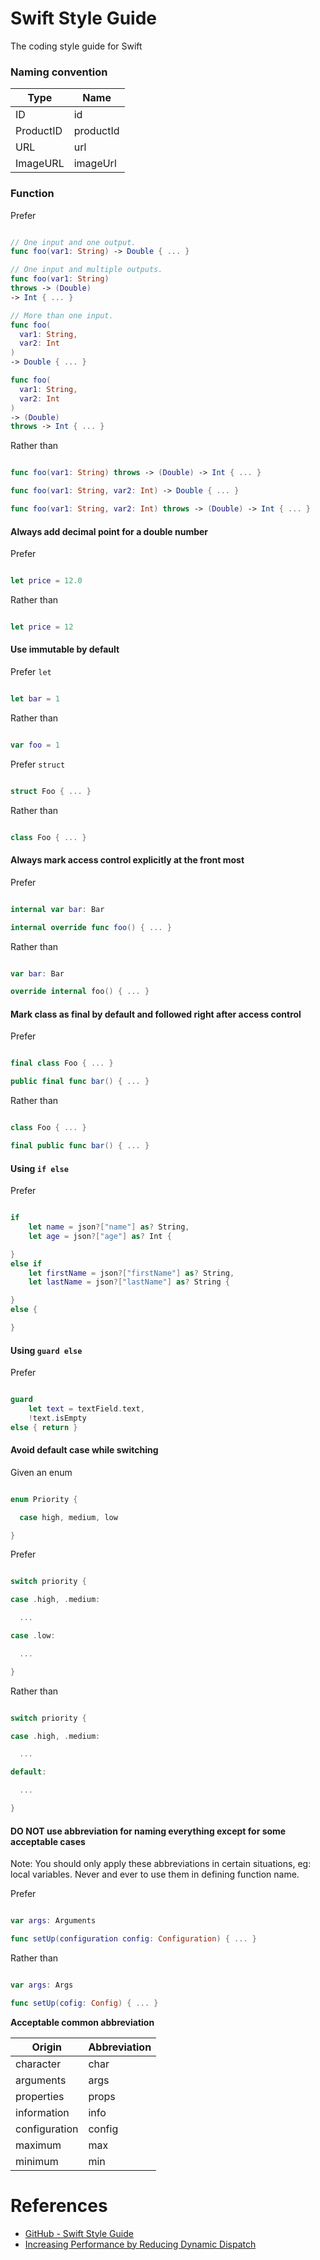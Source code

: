 # Swift Style Guide

The coding style guide for Swift

### Naming convention

| Type | Name |
| - | - |
| ID | id |
| ProductID | productId|
| URL | url |
| ImageURL | imageUrl |

### Function

Prefer

```swift

// One input and one output.
func foo(var1: String) -> Double { ... }

// One input and multiple outputs.
func foo(var1: String)
throws -> (Double)
-> Int { ... }

// More than one input.
func foo(
  var1: String,
  var2: Int
)
-> Double { ... }

func foo(
  var1: String,
  var2: Int
)
-> (Double)
throws -> Int { ... }

```

Rather than

```swift

func foo(var1: String) throws -> (Double) -> Int { ... }

func foo(var1: String, var2: Int) -> Double { ... }

func foo(var1: String, var2: Int) throws -> (Double) -> Int { ... }

```

#### Always add decimal point for a double number

Prefer

```swift

let price = 12.0

```

Rather than

```swift

let price = 12

```

#### Use immutable by default

Prefer `let`

```swift

let bar = 1

```

Rather than

```swift

var foo = 1

```

Prefer `struct`

```swift

struct Foo { ... }

```

Rather than

```swift

class Foo { ... }

```

#### Always mark access control explicitly at the front most

Prefer

```swift

internal var bar: Bar

internal override func foo() { ... }

```

Rather than

```swift

var bar: Bar

override internal foo() { ... }

```

#### Mark class as final by default and followed right after access control

Prefer

```swift

final class Foo { ... }

public final func bar() { ... }

```

Rather than

```swift

class Foo { ... }

final public func bar() { ... }

```

#### Using `if else`

Prefer

```swift

if
    let name = json?["name"] as? String,
    let age = json?["age"] as? Int {

}
else if
    let firstName = json?["firstName"] as? String,
    let lastName = json?["lastName"] as? String {

}
else {

}

```

#### Using `guard else`

Prefer

```swift

guard
    let text = textField.text,
    !text.isEmpty
else { return }

```

#### Avoid default case while switching

Given an enum

```swift

enum Priority {

  case high, medium, low

}

```

Prefer

```swift

switch priority {

case .high, .medium:

  ...

case .low:

  ...

}

```

Rather than

```swift

switch priority {

case .high, .medium:

  ...

default:

  ...

}

```

#### DO NOT use abbreviation for naming everything except for some acceptable cases

Note: You should only apply these abbreviations in certain situations, eg: local variables. Never and ever to use them in defining function name.

Prefer

```swift

var args: Arguments

func setUp(configuration config: Configuration) { ... }

```

Rather than

```swift

var args: Args

func setUp(cofig: Config) { ... }

```


**Acceptable common abbreviation**

| Origin | Abbreviation  |
| - | - |
| character | char |
| arguments | args |
| properties | props |
| information  | info |
| configuration | config |
| maximum | max |
| minimum | min |

# References

* [GitHub - Swift Style Guide](https://github.com/github/swift-style-guide)
* [Increasing Performance by Reducing Dynamic Dispatch](https://developer.apple.com/swift/blog/?id=27)
